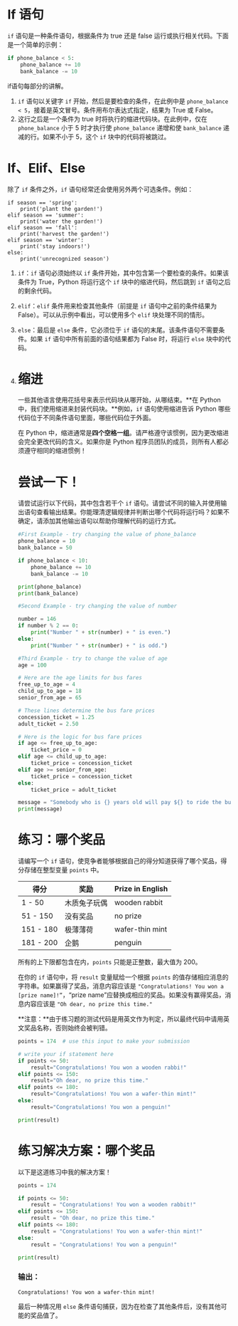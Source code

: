 # If 语句

`if` 语句是一种条件语句，根据条件为 true 还是 false 运行或执行相关代码。下面是一个简单的示例：

```python
if phone_balance < 5:
    phone_balance += 10
    bank_balance -= 10
```

if语句每部分的讲解。

1. `if` 语句以关键字 `if` 开始，然后是要检查的条件，在此例中是 `phone_balance < 5`，接着是英文冒号。条件用布尔表达式指定，结果为 True 或 False。
2. 这行之后是一个条件为 true 时将执行的缩进代码块。在此例中，仅在 `phone_balance` 小于 5 时才执行使 `phone_balance` 递增和使 `bank_balance` 递减的行。如果不小于 5，这个 `if` 块中的代码将被跳过。

# If、Elif、Else

除了 `if` 条件之外，`if` 语句经常还会使用另外两个可选条件。例如：

```
if season == 'spring':
    print('plant the garden!')
elif season == 'summer':
    print('water the garden!')
elif season == 'fall':
    print('harvest the garden!')
elif season == 'winter':
    print('stay indoors!')
else:
    print('unrecognized season')
```

1. `if`：`if` 语句必须始终以 `if` 条件开始，其中包含第一个要检查的条件。如果该条件为 True，Python 将运行这个 `if` 块中的缩进代码，然后跳到 `if` 语句之后的剩余代码。

2. `elif`：`elif` 条件用来检查其他条件（前提是 `if` 语句中之前的条件结果为 False）。可以从示例中看出，可以使用多个 `elif` 块处理不同的情形。

3. `else`：最后是 `else` 条件，它必须位于 `if` 语句的末尾。该条件语句不需要条件。如果 `if` 语句中所有前面的语句结果都为 False 时，将运行 `else` 块中的代码。

4. # 缩进

   一些其他语言使用花括号来表示代码块从哪开始，从哪结束。**在 Python 中，我们使用缩进来封装代码块。**例如，`if` 语句使用缩进告诉 Python 哪些代码位于不同条件语句里面，哪些代码位于外面。

   在 Python 中，缩进通常是**四个空格一组**。请严格遵守该惯例，因为更改缩进会完全更改代码的含义。如果你是 Python 程序员团队的成员，则所有人都必须遵守相同的缩进惯例！

   # 尝试一下！

   请尝试运行以下代码，其中包含若干个 `if` 语句。请尝试不同的输入并使用输出语句查看输出结果。你能理清逻辑规律并判断出哪个代码将运行吗？如果不确定，请添加其他输出语句以帮助你理解代码的运行方式。

   ```python
   #First Example - try changing the value of phone_balance
   phone_balance = 10
   bank_balance = 50
   
   if phone_balance < 10:
       phone_balance += 10
       bank_balance -= 10
   
   print(phone_balance)
   print(bank_balance)
   
   #Second Example - try changing the value of number
   
   number = 146
   if number % 2 == 0:
       print("Number " + str(number) + " is even.")
   else:
       print("Number " + str(number) + " is odd.")
   
   #Third Example - try to change the value of age
   age = 100
   
   # Here are the age limits for bus fares
   free_up_to_age = 4
   child_up_to_age = 18
   senior_from_age = 65
   
   # These lines determine the bus fare prices
   concession_ticket = 1.25
   adult_ticket = 2.50
   
   # Here is the logic for bus fare prices
   if age <= free_up_to_age:
       ticket_price = 0
   elif age <= child_up_to_age:
       ticket_price = concession_ticket
   elif age >= senior_from_age:
       ticket_price = concession_ticket
   else:
       ticket_price = adult_ticket
   
   message = "Somebody who is {} years old will pay ${} to ride the bus.".format(age, ticket_price)
   print(message)
   ```

   # 练习：哪个奖品

   请编写一个 `if` 语句，使竞争者能够根据自己的得分知道获得了哪个奖品，得分存储在整型变量 `points` 中。

   | **得分**  | **奖励**     | **Prize in English** |
   | --------- | ------------ | -------------------- |
   | 1 - 50    | 木质兔子玩偶 | wooden rabbit        |
   | 51 - 150  | 没有奖品     | no prize             |
   | 151 - 180 | 极薄薄荷     | wafer-thin mint      |
   | 181 - 200 | 企鹅         | penguin              |

   所有的上下限都包含在内，`points` 只能是正整数，最大值为 200。

   在你的 `if` 语句中，将 `result` 变量赋给一个根据 `points` 的值存储相应消息的字符串。如果赢得了奖品，消息内容应该是 `"Congratulations! You won a [prize name]!”`，“prize name”应替换成相应的奖品。如果没有赢得奖品，消息内容应该是 `"Oh dear, no prize this time."`

   **注意：**由于练习题的测试代码是用英文作为判定，所以最终代码中请用英文奖品名称，否则始终会被判错。

   ```python
   points = 174  # use this input to make your submission
   
   # write your if statement here
   if points <= 50:
       result="Congratulations! You won a wooden rabbi!"
   elif points <= 150:
       result="Oh dear, no prize this time."
   elif points <= 180:
       result="Congratulations! You won a wafer-thin mint!"
   else:
       result="Congratulations! You won a penguin!"
   
   print(result)
   ```

   # 练习解决方案：哪个奖品

   以下是这道练习中我的解决方案！

   ```python
   points = 174
   
   if points <= 50:
       result = "Congratulations! You won a wooden rabbit!"
   elif points <= 150:
       result = "Oh dear, no prize this time."
   elif points <= 180:
       result = "Congratulations! You won a wafer-thin mint!"
   else:
       result = "Congratulations! You won a penguin!"
   
   print(result)
   ```

   ### 输出：

   ```
   Congratulations! You won a wafer-thin mint!
   ```

   最后一种情况用 `else` 条件语句捕获，因为在检查了其他条件后，没有其他可能的奖品值了。

